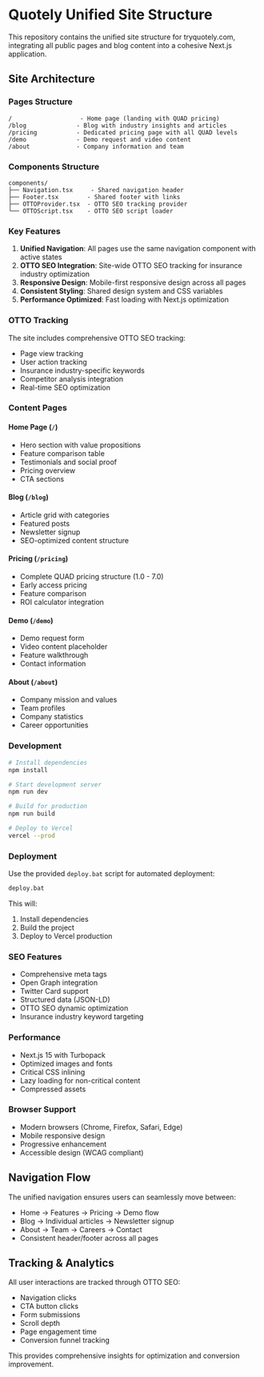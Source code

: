 # Quotely Unified Site Structure

This repository contains the unified site structure for tryquotely.com, integrating all public pages and blog content into a cohesive Next.js application.

## Site Architecture

### Pages Structure
```
/                   - Home page (landing with QUAD pricing)
/blog              - Blog with industry insights and articles
/pricing           - Dedicated pricing page with all QUAD levels
/demo              - Demo request and video content
/about             - Company information and team
```

### Components Structure
```
components/
├── Navigation.tsx     - Shared navigation header
├── Footer.tsx        - Shared footer with links
├── OTTOProvider.tsx  - OTTO SEO tracking provider
└── OTTOScript.tsx    - OTTO SEO script loader
```

### Key Features

1. **Unified Navigation**: All pages use the same navigation component with active states
2. **OTTO SEO Integration**: Site-wide OTTO SEO tracking for insurance industry optimization
3. **Responsive Design**: Mobile-first responsive design across all pages
4. **Consistent Styling**: Shared design system and CSS variables
5. **Performance Optimized**: Fast loading with Next.js optimization

### OTTO Tracking

The site includes comprehensive OTTO SEO tracking:
- Page view tracking
- User action tracking
- Insurance industry-specific keywords
- Competitor analysis integration
- Real-time SEO optimization

### Content Pages

#### Home Page (`/`)
- Hero section with value propositions
- Feature comparison table
- Testimonials and social proof
- Pricing overview
- CTA sections

#### Blog (`/blog`)
- Article grid with categories
- Featured posts
- Newsletter signup
- SEO-optimized content structure

#### Pricing (`/pricing`)
- Complete QUAD pricing structure (1.0 - 7.0)
- Early access pricing
- Feature comparison
- ROI calculator integration

#### Demo (`/demo`)
- Demo request form
- Video content placeholder
- Feature walkthrough
- Contact information

#### About (`/about`)
- Company mission and values
- Team profiles
- Company statistics
- Career opportunities

### Development

```bash
# Install dependencies
npm install

# Start development server
npm run dev

# Build for production
npm run build

# Deploy to Vercel
vercel --prod
```

### Deployment

Use the provided `deploy.bat` script for automated deployment:
```bash
deploy.bat
```

This will:
1. Install dependencies
2. Build the project
3. Deploy to Vercel production

### SEO Features

- Comprehensive meta tags
- Open Graph integration
- Twitter Card support
- Structured data (JSON-LD)
- OTTO SEO dynamic optimization
- Insurance industry keyword targeting

### Performance

- Next.js 15 with Turbopack
- Optimized images and fonts
- Critical CSS inlining
- Lazy loading for non-critical content
- Compressed assets

### Browser Support

- Modern browsers (Chrome, Firefox, Safari, Edge)
- Mobile responsive design
- Progressive enhancement
- Accessible design (WCAG compliant)

## Navigation Flow

The unified navigation ensures users can seamlessly move between:
- Home → Features → Pricing → Demo flow
- Blog → Individual articles → Newsletter signup
- About → Team → Careers → Contact
- Consistent header/footer across all pages

## Tracking & Analytics

All user interactions are tracked through OTTO SEO:
- Navigation clicks
- CTA button clicks
- Form submissions
- Scroll depth
- Page engagement time
- Conversion funnel tracking

This provides comprehensive insights for optimization and conversion improvement.